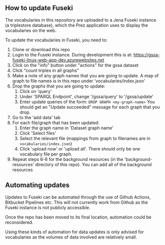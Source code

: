 ## How to update Fuseki

The vocabularies in this repository are uploaded to a Jena Fuseki instance (a triplestore database), which the Prez 
application uses to display the vocabularies on the web.

To update the vocabularies in Fuseki, you need to:
1. Clone or download this repo
2. Login to the Fuseki instance. During development this is at: https://gssa-fuseki-linux-web-app-dev.azurewebsites.net
3. Click on the "info" button under "actions" for the gssa dataset
4. Click "count triples in all graphs"
5. Make a note of any graph names that you are going to update. A map of graph to file names is in this repo under 'vocabularies/index.json'
6. Drop the graphs that you are going to update:
   1. Click on 'query'
   2. Under 'SPARQL Endpoint', change '/gssa/query' to '/gssa/update'
   3. Enter update queries of the form:
   `DROP GRAPH <my-graph-name>`
   You should get an "Update succeeded" message for each graph that you drop.
7. Go to the 'add data' tab
8. For each file/graph that has been updated:
   1. Enter the graph name in 'Dataset graph name'
   2. Click 'Select files'
   3. Select the relevant file (mappings from graph to filenames are in `vocabularies/index.json`)
   4. Click 'upload now' or 'upload all'.
   There should only be one vocabulary file per graph.
9. Repeat steps 6-8 for the background resources (in the 'background-resources' directory of this repo). You can add all of the background resources 

## Automating updates

Updates to Fuseki can be automated through the use of Github Actions, Bitbucket Pipelines etc. This will not currently 
work from Github as the Fuseki instance is not publicly accessible.

Once the repo has been moved to its final location, automation could be reconsidered.

Using these kinds of automation for data updates is only advised for vocabularies as the volumes of data involved are 
relatively small.
